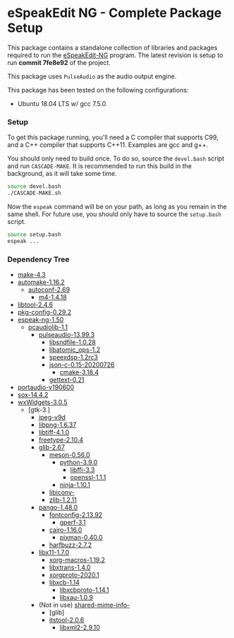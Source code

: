 # eSpeakEdit NG - Complete Package Setup

This package contains a standalone collection of libraries and packages required to run the [eSpeakEdit-NG](https://github.com/valdisvi/espeak-ng-espeakedit) program. The latest revision is setup to run **commit 7fe8e92** of the project.

This package uses `PulseAudio` as the audio output engine.

This package has been tested on the following configurations:
* Ubuntu 18.04 LTS w/ gcc 7.5.0

### Setup

To get this package running, you'll need a C compiler that supports C99, and a C++ compiler that supports C++11. Examples are gcc and g++.

You should only need to build once. To do so, source the `devel.bash` script and run `CASCADE-MAKE`. It is recommended to run this build in the background, as it will take some time.

``` bash
source devel.bash
./CASCADE-MAKE.sh
```

Now the `espeak` command will be on your path, as long as you remain in the same shell. For future use, you should only have to source the `setup.bash` script.

```bash
source setup.bash
espeak ...
```

### Dependency Tree

* [make-4.3](https://www.gnu.org/software/make/)
* [automake-1.16.2](https://www.gnu.org/software/automake/)
    * [autoconf-2.69](https://www.gnu.org/software/autoconf/autoconf.html)
        * [m4-1.4.18](https://www.gnu.org/software/m4/m4.html)
* [libtool-2.4.6](https://www.gnu.org/software/libtool/)
* [pkg-config-0.29.2](https://www.freedesktop.org/wiki/Software/pkg-config/)
* [espeak-ng-1.50](https://github.com/espeak-ng/espeak-ng)
    * [pcaudiolib-1.1](https://github.com/espeak-ng/pcaudiolib/)
        * [pulseaudio-13.99.3](https://www.freedesktop.org/wiki/Software/PulseAudio/Download/)
            * [libsndfile-1.0.28](http://www.mega-nerd.com/libsndfile/)
            * [libatomic_ops-1.2](https://github.com/ivmai/libatomic_ops)
            * [speexdsp-1.2rc3](https://www.speex.org/downloads/)
            * [json-c-0.15-20200726](https://github.com/json-c/json-c)
                * [cmake-3.18.4](https://cmake.org/download/)
            * [gettext-0.21](https://www.gnu.org/software/gettext/)
* [portaudio-v190600](http://portaudio.com/)
* [sox-14.4.2](http://sox.sourceforge.net)
* [wxWidgets-3.0.5](https://www.wxwidgets.org/downloads/)
    * [gtk-3.]
        * [jpeg-v9d](https://ijg.org)
        * [libpng-1.6.37](http://www.libpng.org/pub/png/libpng.html)
        * [libtiff-4.1.0](http://www.simplesystems.org/libtiff/)
        * [freetype-2.10.4](https://freetype.org)
        * [glib-2.67](https://download.gnome.org/sources/glib/)
            * [meson-0.56.0](https://mesonbuild.com/)
                * [python-3.9.0](https://www.python.org)
                    * [libffi-3.3](https://github.com/libffi/libffi)
                    * [openssl-1.1.1](https://www.openssl.org)
                * [ninja-1.10.1](https://github.com/ninja-build/ninja)
            * [libiconv-](https://www.gnu.org/software/libiconv/)
            * [zlib-1.2.11](https://zlib.net)
        * [pango-1.48.0](https://download.gnome.org/sources/pango/)
            * [fontconfig-2.13.92](https://www.freedesktop.org/wiki/Software/fontconfig/)
                * [gperf-3.1](https://www.gnu.org/software/gperf/)
            * [cairo-1.16.0](https://cairographics.org/download/)
                * [pixman-0.40.0](https://cairographics.org/releases/)
            * [harfbuzz-2.7.2](https://github.com/harfbuzz/harfbuzz)
        * [libx11-1.7.0](https://gitlab.freedesktop.org/xorg/lib/libx11)
            * [xorg-macros-1.19.2](https://gitlab.freedesktop.org/xorg/util/macros)
            * [libxtrans-1.4.0](https://gitlab.freedesktop.org/xorg/lib/libxtrans)
            * [xorgproto-2020.1](https://gitlab.freedesktop.org/xorg/proto/xorgproto)
            * [libxcb-1.14](https://gitlab.freedesktop.org/xorg/lib/libxcb)
                * [libxcbproto-1.14.1](https://gitlab.freedesktop.org/xorg/proto/xcbproto)
                * [libxau-1.0.9](https://gitlab.freedesktop.org/xorg/lib/libxau)
        * (Not in use) [shared-mime-info-](https://gitlab.freedesktop.org/xdg/shared-mime-info/)
            * [glib]
            * [itstool-2.0.6](http://itstool.org)
                * [libxml2-2.9.10](http://www.xmlsoft.org)